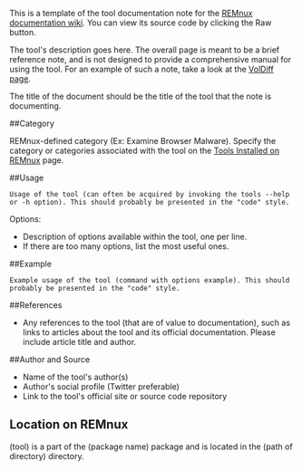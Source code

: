 This is a template of the tool documentation note for the [REMnux documentation wiki](https://github.com/REMnux/docs/wiki/). You can view its source code by clicking the Raw button.

The tool's description goes here. The overall page is meant to be a brief reference note, and is not designed to provide a comprehensive manual for using the tool. For an example of such a note, take a look at the [VolDiff page](https://github.com/REMnux/docs/wiki/VolDiff).

The title of the document should be the title of the tool that the note is documenting.

##Category

REMnux-defined category (Ex: Examine Browser Malware). Specify the category or categories associated with the tool on the [Tools Installed on REMnux](https://remnux.org/docs/distro/tools/) page.

##Usage

    Usage of the tool (can often be acquired by invoking the tools --help or -h option). This should probably be presented in the "code" style.

Options:
   * Description of options available within the tool, one per line.
   * If there are too many options, list the most useful ones.

##Example

    Example usage of the tool (command with options example). This should probably be presented in the "code" style.

##References

* Any references to the tool (that are of value to documentation), such as links to articles about the tool and its official documentation. Please include article title and author.

##Author and Source

* Name of the tool's author(s)
* Author's social profile (Twitter preferable)
* Link to the tool's official site or source code repository

## Location on REMnux

(tool) is a part of the (package name) package and is located in the (path of directory) directory.
